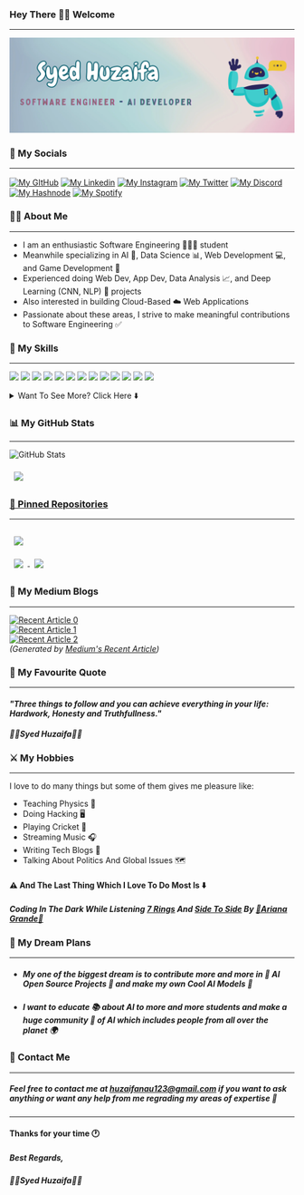 ### Hey There 👋🏻 Welcome
---
<!-- Header Image -->
[![Header](https://github.com/SyedHuzaifa007/SyedHuzaifa007/blob/main/GitHub-Header.png "Header")](https://some-url.dev/)
### 📩 My Socials
---  
<a href="https://github.com/SyedHuzaifa007" target="blank"><img align="center" src="https://raw.githubusercontent.com/rahuldkjain/github-profile-readme-generator/master/src/images/icons/Social/github.svg" alt="My GItHub" height="30" width="40" /></a>
<a href="https://linkedin.com/in/syed-huzaifa-007" target="blank"><img align="center" src="https://raw.githubusercontent.com/rahuldkjain/github-profile-readme-generator/master/src/images/icons/Social/linked-in-alt.svg" alt="My Linkedin" height="30" width="40" /></a>
<a href="https://instagram.com/syed._.huzaifa" target="blank"><img align="center" src="https://raw.githubusercontent.com/rahuldkjain/github-profile-readme-generator/master/src/images/icons/Social/instagram.svg" alt="My Instagram" height="30" width="40" /></a>
<a href="https://twitter.com/SyedHuzaifa007" target="blank"><img align="center" src="https://raw.githubusercontent.com/rahuldkjain/github-profile-readme-generator/master/src/images/icons/Social/twitter.svg" alt="My Twitter" height="30" width="40" /></a>
<a href="https://discordapp.com/users/812610832898719764" target="blank"><img align="center" src="https://raw.githubusercontent.com/rahuldkjain/github-profile-readme-generator/master/src/images/icons/Social/discord.svg" alt="My Discord" height="30" width="40" /></a>
<a href="https://syedhuzaifa.hashnode.dev/" target="blank"><img align="center" src="https://raw.githubusercontent.com/rahuldkjain/github-profile-readme-generator/master/src/images/icons/Social/hashnode.svg" alt="My Hashnode" height="30" width="40" /></a>
<a href="https://open.spotify.com/user/ntv8oi1lnkhxyqglb82fls0oc?si=405d09611c1d44b9" target="blank"><img align="center" src="https://raw.githubusercontent.com/rahuldkjain/github-profile-readme-generator/master/src/images/icons/Social/spotify.svg" alt="My Spotify" height="30" width="40" /></a>

<!-- <a href="https://dev.to/gautamkrishnar" target="blank"><img align="center" src="https://cdn.jsdelivr.net/npm/simple-icons@3.0.1/icons/dev-dot-to.svg" alt="gautamkrishnar" height="30" width="40" /></a> -->
<!-- <a href="https://stackoverflow.com/users/4214976" target="blank"><img align="center" src="https://raw.githubusercontent.com/rahuldkjain/github-profile-readme-generator/master/src/images/icons/Social/stack-overflow.svg" alt="4214976" height="30" width="40" /></a> -->
  
<!-- Social Accounts Badges -->
<!-- [![LinkedIn Badge](https://img.shields.io/badge/LinkedIn-Profile-informational?style=flat&logo=linkedin&logoColor=blue&color=0D76A8)](https://www.linkedin.com/in/syed-huzaifa-56296a1b5/)  [![Twitter Badge](https://img.shields.io/badge/Twitter-Profile-informational?style=flat&logo=twitter&logoColor=blue&color=1CA2F1)](https://twitter.com/SyedHuz18882689)  [![Instagram Badge](https://img.shields.io/badge/Instagram-Profile-informational?style=flat&logo=instagram&logoColor=red&color=0D76A8)](https://www.instagram.com/syed._.huzaifa/)  [![Discord Badge](https://img.shields.io/badge/Discord-Profile-informational?style=flat&logo=discord&logoColor=white&color=0D76A8)](https://discordapp.com/users/812610832898719764)  [![Medium Badge](https://img.shields.io/badge/Medium-Profile-informational?style=flat&logo=medium&logoColor=white&color=0D76A8)](https://medium.com/@syed-huzaifa) [![Spotify Badge](https://img.shields.io/badge/Spotify-Profile-informational?style=flat&logo=spotify&logoColor=green&color=0D76A8)](https://open.spotify.com/user/ntv8oi1lnkhxyqglb82fls0oc?si=405d09611c1d44b9) -->

<!-- About Me -->
### 🧑🏻 About Me
---
- I am an enthusiastic Software Engineering 👨🏻‍💻 student
- Meanwhile specializing in AI 🤖, Data Science 📊, Web Development 💻, and Game Development 👾
- Experienced doing Web Dev, App Dev, Data Analysis 📈, and Deep Learning (CNN, NLP) 🧠 projects 
- Also interested in building Cloud-Based ☁️ Web Applications 
- Passionate about these areas, I strive to make meaningful contributions to Software Engineering ✅

<!-- My Skills -->
### 💼 My Skills
---
![](https://img.shields.io/badge/Code-C-informational?style=flat&logo=c&logoColor=white&color=ffb6c1)
![](https://img.shields.io/badge/Code-C++-informational?style=flat&logo=c++&logoColor=white&color=ffb6c1)
![](https://img.shields.io/badge/Code-Python-informational?style=flat&logo=python&logoColor=white&color=ffb6c1)
![](https://img.shields.io/badge/Code-TensorFlow-informational?style=flat&logo=tensorflow&logoColor=white&color=ffb6c1)
![](https://img.shields.io/badge/Code-Keras-informational?style=flat&logo=keras&logoColor=white&color=ffb6c1)
![](https://img.shields.io/badge/Code-Numpy-informational?style=flat&logo=numpy&logoColor=white&color=ffb6c1)
![](https://img.shields.io/badge/Code-Pandas-informational?style=flat&logo=pandas&logoColor=white&color=ffb6c1)
![](https://img.shields.io/badge/Code-Django-informational?style=flat&logo=django&logoColor=white&color=ffb6c1) 
![](https://img.shields.io/badge/Code-Flask-informational?style=flat&logo=flask&logoColor=white&color=ffb6c1)
![](https://img.shields.io/badge/Code-JavaScript-informational?style=flat&logo=javascript&logoColor=white&color=ffb6c1)
![](https://img.shields.io/badge/Code-React-informational?style=flat&logo=react&logoColor=white&color=ffb6c1)
![](https://img.shields.io/badge/Code-TypeScript-informational?style=flat&logo=typescript&logoColor=white&color=ffb6c1)
![](https://img.shields.io/badge/Code-MySQL-informational?style=flat&logo=MySQL&logoColor=white&color=ffb6c1)

<details>
<summary>Want To See More? Click Here ⬇️</summary>
<br>


![](https://img.shields.io/badge/Style-HTML-informational?style=flat&logo=html5&logoColor=white&color=cbc3e3)
![](https://img.shields.io/badge/Style-CSS-informational?style=flat&logo=css3&logoColor=white&color=cbc3e3)
![](https://img.shields.io/badge/Style-Tailwind-informational?style=flat&logo=Tailwind-CSS&logoColor=white&color=cbc3e3)
  ![](https://img.shields.io/badge/Style-Markdown-informational?style=flat&logo=Markdown&logoColor=white&color=cbc3e3)
![](https://img.shields.io/badge/Style-WordPress-informational?style=flat&logo=wordpress&logoColor=white&color=cbc3e3)
![](https://img.shields.io/badge/Style-Wix-informational?style=flat&logo=wix&logoColor=white&color=cbc3e3)

<br>
 
![](https://img.shields.io/badge/Tools-GitHub-informational?style=flat&logo=GitHub&logoColor=white&color=cc3366)
![](https://img.shields.io/badge/Tools-GitLab-informational?style=flat&logo=GitLab&logoColor=white&color=cc3366)
![](https://img.shields.io/badge/Tools-Unity-informational?style=flat&logo=Unity&logoColor=white&color=cc3366)
![](https://img.shields.io/badge/Tools-Actions-informational?style=flat&logo=github-actions&logoColor=white&color=cc3366)
![](https://img.shields.io/badge/Tools-Docker-informational?style=flat&logo=docker&logoColor=white&color=cc3366)
![](https://img.shields.io/badge/Tools-Kubernetes-informational?style=flat&logo=kubernetes&logoColor=white&color=cc3366)
![](https://img.shields.io/badge/Tools-Bitbucket-informational?style=flat&logo=Bitbucket&logoColor=white&color=cc3366)
![](https://img.shields.io/badge/Tools-PowerBI-informational?style=flat&logo=PowerBI&logoColor=white&color=cc3366)
![](https://img.shields.io/badge/Tools-Tableau-informational?style=flat&logo=Tableau&logoColor=white&color=cc3366)
![](https://img.shields.io/badge/Tools-Jupyter-informational?style=flat&logo=Jupyter&logoColor=white&color=cc3366)
![](https://img.shields.io/badge/Tools-Kaggle-informational?style=flat&logo=kaggle&logoColor=white&color=cc3366)
![](https://img.shields.io/badge/Tools-Jira-informational?style=flat&logo=jira&logoColor=white&color=cc3366)
![](https://img.shields.io/badge/Tools-Trello-informational?style=flat&logo=trello&logoColor=white&color=cc3366)
![](https://img.shields.io/badge/Tools-NPM-informational?style=flat&logo=npm&logoColor=white&color=cc3366)
![](https://img.shields.io/badge/Tools-Figma-informational?style=flat&logo=Figma&logoColor=white&color=cc3366)
![](https://img.shields.io/badge/Tools-Photoshop-informational?style=flat&logo=Adobe-Photoshop&logoColor=white&color=cc3366)
![](https://img.shields.io/badge/Tools-Illustrator-informational?style=flat&logo=Adobe-Illustrator&logoColor=white&color=cc3366)

</details>


<!-- My GitHub Stats and Most Used Languages-->
### 📊 My GitHub Stats
---
<p><img src="https://github-readme-stats.vercel.app/api?username=SyedHuzaifa007&amp;show_icons=true" alt="GitHub Stats"></p>
<a href="https://github.com/SyedHuzaifa007">
  <img align="center" style="margin:0.5rem" src="https://github-readme-stats.vercel.app/api/top-langs/?username=SyedHuzaifa007&hide=html,css" />


### 📌 Pinned Repositories
---

<a href="https://github.com/SyedHuzaifa007/Robbie-12.20-Personal-Virtual-Assistant">
  <img align="center" style="margin:1rem 0.5rem" src="https://github-readme-stats.vercel.app/api/pin/?username=SyedHuzaifa007&repo=Robbie-12.20-Personal-Virtual-Assistant&title_color=ffffff&text_color=c9cacc&icon_color=4AB197&bg_color=1A2B34" />
</a>

<br>

<a href="https://github.com/SyedHuzaifa007/Car-Price-Prediction-Deep-Learning-Model">
  <img align="center" style="margin:0.5rem" src="https://github-readme-stats.vercel.app/api/pin/?username=SyedHuzaifa007&repo=Car-Price-Prediction-Deep-Learning-Model&title_color=ffffff&text_color=c9cacc&icon_color=4AB197&bg_color=1A2B34" />
</a>

<a href="https://github.com/SyedHuzaifa007/Concrete-Strength-Prediction-Model">
  <img align="center" style="margin:0.5rem" src="https://github-readme-stats.vercel.app/api/pin/?username=SyedHuzaifa007&repo=Concrete-Strength-Prediction-Model&title_color=ffffff&text_color=c9cacc&icon_color=4AB197&bg_color=1A2B34" />
</a>

<!-- My Medium Blogs -->
### 📝 My Medium Blogs
---
<a target="_blank" href="https://github-readme-medium-recent-article.vercel.app/medium/@syed-huzaifa/0"><img src="https://github-readme-medium-recent-article.vercel.app/medium/@syed-huzaifa/0" alt="Recent Article 0"></a>
<br> <a target="_blank" href="https://github-readme-medium-recent-article.vercel.app/medium/@syed-huzaifa/1"><img src="https://github-readme-medium-recent-article.vercel.app/medium/@syed-huzaifa/1" alt="Recent Article 1"></a>
<br> <a target="_blank" href="https://github-readme-medium-recent-article.vercel.app/medium/@syed-huzaifa/2"><img src="https://github-readme-medium-recent-article.vercel.app/medium/@syed-huzaifa/2" alt="Recent Article 2"></a> <br>
_(Generated by [Medium's Recent Article](https://github.com/bxcodec/github-readme-medium-recent-article))_

<!-- My Favourite Quote -->
### 💟 My Favourite Quote
---
#### *"Three things to follow and you can achieve everything in your life: Hardwork, Honesty and Truthfullness."*
##### 💙💙*Syed Huzaifa*💙💙

<!-- My Hobbies -->
### ⚔️ My Hobbies
---
I love to do many things but some of them gives me pleasure like:
- Teaching Physics 🦾
- Doing Hacking 🖥
- Playing Cricket 🏏
- Streaming Music 🎧
- Writing Tech Blogs 📔
- Talking About Politics And Global Issues 🗺
#### ⚠️ And The Last Thing Which I Love To Do Most Is ⬇️ 
#####  ***Coding In The Dark While Listening <a href="https://www.youtube.com/watch?v=uDAjINEp8H8">7 Rings</a> And <a href="https://www.youtube.com/watch?v=o1zIw9RZDrw">Side To Side</a> By <a href="https://en.wikipedia.org/wiki/Ariana_Grande">🧡Ariana Grande🧡</a>***

<!-- My Dream Plans -->
### 💎 My Dream Plans
---
- ##### My one of the biggest dream is to contribute more and more in **🎀 AI Open Source Projects 🎀** and make my own **Cool AI Models 🤖** 
- ##### I want to educate 📚 about AI to more and more students and make a huge community 🚀 of AI which includes people from all over the planet 🌍 

<!-- Contact Me -->
### 📨 Contact Me
---
##### Feel free to contact me at <a href="">huzaifanau123@gmail.com</a> if you want to ask anything or want any help from me regrading my areas of expertise 🎯
---
#### Thanks for your time 🕐
##### Best Regards,
##### 💙💙*Syed Huzaifa*💙💙 



<!--
**SyedHuzaifa007/SyedHuzaifa007** is a ✨ _special_ ✨ repository because its `README.md` (this file) appears on your GitHub profile.

Here are some ideas to get you started:

- 🔭 I’m currently working on ...
- 🌱 I’m currently learning ...
- 👯 I’m looking to collaborate on ...
- 🤔 I’m looking for help with ...
- 💬 Ask me about ...
- 📫 How to reach me: ...
- 😄 Pronouns: ...
- ⚡ Fun fact: ...
-->
